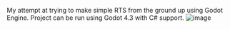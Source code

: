 My attempt at trying to make simple RTS from the ground up using Godot Engine. Project can be run using Godot 4.3 with C# support.
![image](https://github.com/user-attachments/assets/89bf0928-ab16-4b64-acec-99f780a5cab0)
